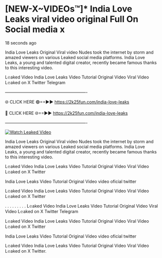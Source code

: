 # [NEW-X~VIDEOs™]* India Love Leaks viral video original Full On Social media x

18 seconds ago

India Love Leaks Original Viral video Nudes took the internet by storm and amazed viewers on various Leaked social media platforms. India Love Leaks, a young and talented digital creator, recently became famous thanks to this interesting video.

L𝚎aked Video India Love Leaks Video Tutorial Original Video Viral Video L𝚎aked on X Twitter Telegram

———————————————————-

🌐 CLICK HERE 🟢==►► https://2k25fun.com/india-love-leaks

🔴 CLICK HERE 🌐==►► https://2k25fun.com/india-love-leaks

———————————————————-

[![Watch Leaked Video](https://miro.medium.com/v2/resize:fit:828/format:webp/1*cilzJN44JGOrTw9NJCrNHA.gif "Watch Leaked Video")](https://2k25fun.com/india-love-leaks)

India Love Leaks Original Viral video Nudes took the internet by storm and amazed viewers on various Leaked social media platforms. India Love Leaks, a young and talented digital creator, recently became famous thanks to this interesting video.

L𝚎aked Video India Love Leaks Video Tutorial Original Video Viral Video L𝚎aked on X Twitter

India Love Leaks Video Tutorial Original Video video oficial twitter

L𝚎aked Video India Love Leaks Video Tutorial Original Video Viral Video L𝚎aked on X Twitter

. . . . . . . . . L𝚎aked Video India Love Leaks Video Tutorial Original Video Viral Video L𝚎aked on X Twitter Telegram

L𝚎aked Video India Love Leaks Video Tutorial Original Video Viral Video L𝚎aked on X Twitter

India Love Leaks Video Tutorial Original Video video oficial twitter

L𝚎aked Video India Love Leaks Video Tutorial Original Video Viral Video L𝚎aked on X Twitter.